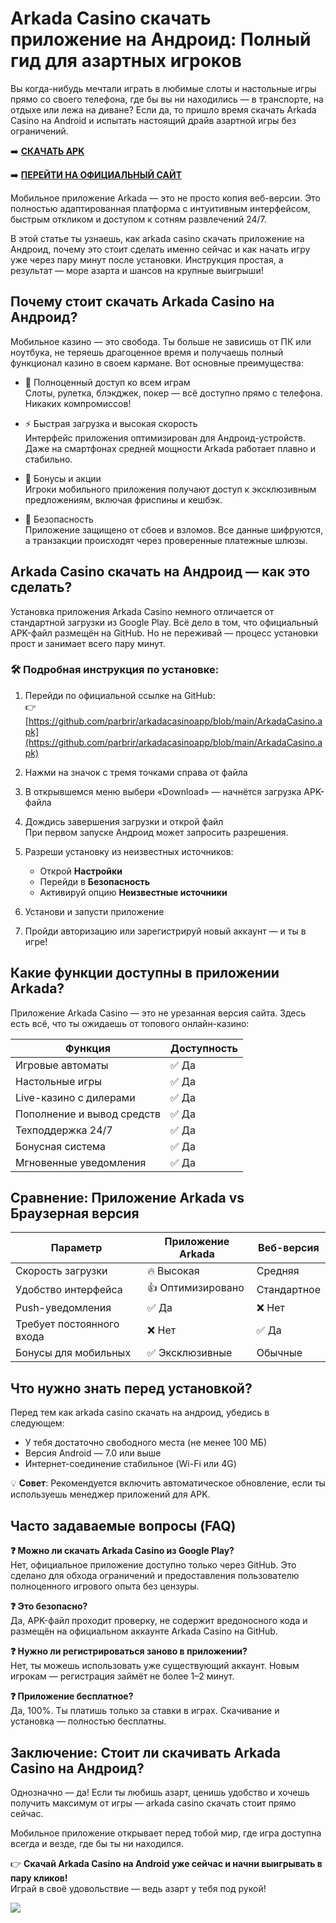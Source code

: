 # Arkada Casino скачать приложение на Андроид: Полный гид для азартных игроков

Вы когда-нибудь мечтали играть в любимые слоты и настольные игры прямо со своего телефона, где бы вы ни находились — в транспорте, на отдыхе или лежа на диване? Если да, то пришло время скачать Arkada Casino на Android и испытать настоящий драйв азартной игры без ограничений.

➡️ **[СКАЧАТЬ APK](https://github.com/parbrir/arkadadownapp/blob/main/ArkadaCasino.apk "СКАЧАТЬ APK")**

➡️ **[ПЕРЕЙТИ НА ОФИЦИАЛЬНЫЙ САЙТ](https://clck.ru/3Mmm7v "ПЕРЕЙТИ НА ОФИЦИАЛЬНЫЙ САЙТ")**

Мобильное приложение Arkada — это не просто копия веб-версии. Это полностью адаптированная платформа с интуитивным интерфейсом, быстрым откликом и доступом к сотням развлечений 24/7.

В этой статье ты узнаешь, как arkada casino скачать приложение на Андроид, почему это стоит сделать именно сейчас и как начать игру уже через пару минут после установки. Инструкция простая, а результат — море азарта и шансов на крупные выигрыши!

## Почему стоит скачать Arkada Casino на Андроид?

Мобильное казино — это свобода. Ты больше не зависишь от ПК или ноутбука, не теряешь драгоценное время и получаешь полный функционал казино в своем кармане. Вот основные преимущества:

- 🎰 Полноценный доступ ко всем играм  
  Слоты, рулетка, блэкджек, покер — всё доступно прямо с телефона. Никаких компромиссов!

- ⚡ Быстрая загрузка и высокая скорость  
  Интерфейс приложения оптимизирован для Андроид-устройств. Даже на смартфонах средней мощности Arkada работает плавно и стабильно.

- 🎁 Бонусы и акции  
  Игроки мобильного приложения получают доступ к эксклюзивным предложениям, включая фриспины и кешбэк.

- 🔐 Безопасность  
  Приложение защищено от сбоев и взломов. Все данные шифруются, а транзакции происходят через проверенные платежные шлюзы.

## Arkada Casino скачать на Андроид — как это сделать?

Установка приложения Arkada Casino немного отличается от стандартной загрузки из Google Play. Всё дело в том, что официальный APK-файл размещён на GitHub. Но не переживай — процесс установки прост и занимает всего пару минут.

### 🛠 Подробная инструкция по установке:

1. Перейди по официальной ссылке на GitHub:  
   👉 [https://github.com/parbrir/arkadacasinoapp/blob/main/ArkadaCasino.apk](https://github.com/parbrir/arkadacasinoapp/blob/main/ArkadaCasino.apk)

2. Нажми на значок с тремя точками справа от файла

3. В открывшемся меню выбери «Download» — начнётся загрузка APK-файла

4. Дождись завершения загрузки и открой файл  
   При первом запуске Андроид может запросить разрешения.

5. Разреши установку из неизвестных источников:  
   - Открой **Настройки**  
   - Перейди в **Безопасность**  
   - Активируй опцию **Неизвестные источники**

6. Установи и запусти приложение

7. Пройди авторизацию или зарегистрируй новый аккаунт — и ты в игре!

## Какие функции доступны в приложении Arkada?

Приложение Arkada Casino — это не урезанная версия сайта. Здесь есть всё, что ты ожидаешь от топового онлайн-казино:

| Функция                     | Доступность |
|----------------------------|-------------|
| Игровые автоматы           | ✅ Да        |
| Настольные игры            | ✅ Да        |
| Live-казино с дилерами     | ✅ Да        |
| Пополнение и вывод средств | ✅ Да        |
| Техподдержка 24/7          | ✅ Да        |
| Бонусная система           | ✅ Да        |
| Мгновенные уведомления     | ✅ Да        |

## Сравнение: Приложение Arkada vs Браузерная версия

| Параметр                    | Приложение Arkada | Веб-версия     |
|-----------------------------|-------------------|----------------|
| Скорость загрузки           | 🔥 Высокая         | Средняя        |
| Удобство интерфейса         | 👍 Оптимизировано   | Стандартное    |
| Push-уведомления            | ✅ Да              | ❌ Нет         |
| Требует постоянного входа   | ❌ Нет             | ✅ Да          |
| Бонусы для мобильных        | ✅ Эксклюзивные    | Обычные        |

## Что нужно знать перед установкой?

Перед тем как arkada casino скачать на андроид, убедись в следующем:

- У тебя достаточно свободного места (не менее 100 МБ)  
- Версия Android — 7.0 или выше  
- Интернет-соединение стабильное (Wi-Fi или 4G)  

💡 **Совет**: Рекомендуется включить автоматическое обновление, если ты используешь менеджер приложений для APK.

## Часто задаваемые вопросы (FAQ)

**❓ Можно ли скачать Arkada Casino из Google Play?**  
Нет, официальное приложение доступно только через GitHub. Это сделано для обхода ограничений и предоставления пользователю полноценного игрового опыта без цензуры.

**❓ Это безопасно?**  
Да, APK-файл проходит проверку, не содержит вредоносного кода и размещён на официальном аккаунте Arkada Casino на GitHub.

**❓ Нужно ли регистрироваться заново в приложении?**  
Нет, ты можешь использовать уже существующий аккаунт. Новым игрокам — регистрация займёт не более 1–2 минут.

**❓ Приложение бесплатное?**  
Да, 100%. Ты платишь только за ставки в играх. Скачивание и установка — полностью бесплатны.

## Заключение: Стоит ли скачивать Arkada Casino на Андроид?

Однозначно — да! Если ты любишь азарт, ценишь удобство и хочешь получить максимум от игры — arkada casino скачать стоит прямо сейчас.

Мобильное приложение открывает перед тобой мир, где игра доступна всегда и везде, где бы ты ни находился.

👉 **Скачай Arkada Casino на Android уже сейчас и начни выигрывать в пару кликов!**  
Играй в своё удовольствие — ведь азарт у тебя под рукой!

[![](https://i.ibb.co/yF8tXZFh/arkada-banner.png)](https://clck.ru/3Mmm7v)
